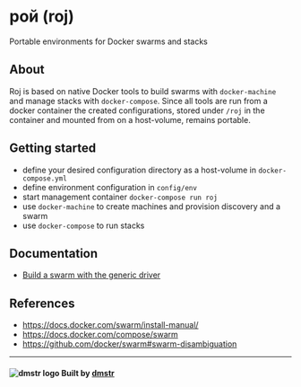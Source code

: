 # рой (roj)

Portable environments for Docker swarms and stacks

## About

Roj is based on native Docker tools to build swarms with `docker-machine` and manage stacks with `docker-compose`. 
Since all tools are run from a docker container the created configurations, stored under `/roj` in the container and mounted 
from on a host-volume, remains portable.

## Getting started

- define your desired configuration directory as a host-volume in `docker-compose.yml`
- define environment configuration in `config/env`
- start management container `docker-compose run roj`
- use `docker-machine` to create machines and provision discovery and a swarm
- use `docker-compose` to run stacks

## Documentation

- [Build a swarm with the generic driver](docs/setup-generic-swarm.md)

## References

- https://docs.docker.com/swarm/install-manual/
- https://docs.docker.com/compose/swarm
- https://github.com/docker/swarm#swarm-disambiguation

---

#### ![dmstr logo](http://t.phundament.com/dmstr-16-cropped.png) Built by [dmstr](http://diemeisterei.de)